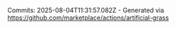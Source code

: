 Commits: 2025-08-04T11:31:57.082Z - Generated via https://github.com/marketplace/actions/artificial-grass
<br>

